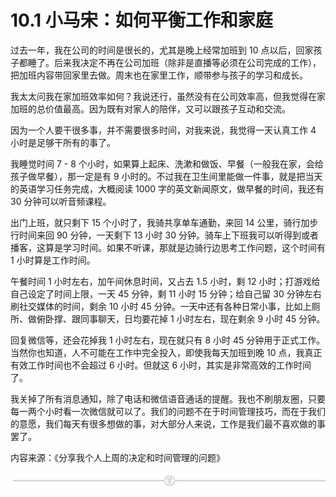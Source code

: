 # 10.1 小马宋：如何平衡工作和家庭

过去一年，我在公司的时间是很长的，尤其是晚上经常加班到 10 点以后，回家孩子都睡了。后来我决定不再在公司加班（除非是直播等必须在公司完成的工作），把加班内容带回家里去做。周末也在家里工作，顺带参与孩子的学习和成长。

我太太问我在家加班效率如何？我说还行，虽然没有在公司效率高，但我觉得在家加班的总价值最高。因为既有对家人的陪伴，又可以跟孩子互动和交流。

因为一个人要干很多事，并不需要很多时间，对我来说，我觉得一天认真工作 4 小时是足够干所有的事了。

我睡觉时间 7 - 8 个小时，如果算上起床、洗漱和做饭、早餐（一般我在家，会给孩子做早餐），那一定是有 9 小时的。不过我在卫生间里能做一件事，就是把当天的英语学习任务完成，大概阅读 1000 字的英文新闻原文，做早餐的时间，我还有 30 分钟可以听音频课程。

出门上班，就只剩下 15 个小时了，我骑共享单车通勤，来回 14 公里，骑行加步行时间来回 90 分钟，一天剩下 13 小时 30 分钟。骑车上下班我可以听得到或者播客，这算是学习时间。如果不听课，那就是边骑行边思考工作问题，这个时间有 1 小时算是工作时间。

午餐时间 1 小时左右，加午间休息时间，又占去 1.5 小时，剩 12 小时；打游戏给自己设定了时间上限，一天 45 分钟，剩 11 小时 15 分钟；给自己留 30 分钟左右刷社交媒体的时间，剩余 10 小时 45 分钟。一天中还有各种日常小事，比如上厕所、做俯卧撑、跟同事聊天，日均要花掉 1 小时左右，现在剩余 9 小时 45 分钟。

回复微信等，还会花掉我 1 小时左右，现在就只有 8 小时 45 分钟用于正式工作。当然你也知道，人不可能在工作中完全投入，即使我每天加班到晚 10 点，我真正有效工作时间也不会超过 6 小时。但就这 6 小时，其实是非常高效的工作时间了。

我关掉了所有消息通知，除了电话和微信语音通话的提醒。我也不刷朋友圈，只要每一两个小时看一次微信就可以了。我们的问题不在于时间管理技巧，而在于我们的意愿，我们每天有很多想做的事，对大部分人来说，工作是我们最不喜欢做的事罢了。

内容来源：《分享我个人上周的决定和时间管理的问题》

![](img/e573a089fa5c69c53659d55b676d2c92.png)
